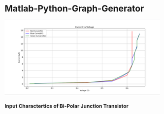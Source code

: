 # Matlab-Python-Graph-Generator

<img src="readme-img/Graph1.png">



### Input Charactertics of Bi-Polar Junction Transistor
